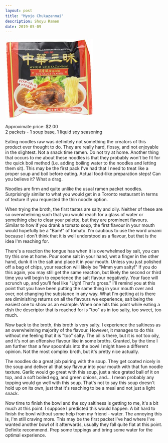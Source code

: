 ```yaml
---
layout: post
title: "Myojo Chukazanmai"
description: Shoyu Ramen
date: 2019-05-09
---
```


![Myojo Chukazanmai](/images/ramen/myojo-chukazanmai.jpg)

Approximate price: $2.00  
2 packets - 1 soup base, 1 liquid soy seasoning

Eating noodles raw was definitely not something the creators of this product ever thought to do. They are really hard, flossy, and not enjoyable in the slightest. Not a snack time ramen. Do not try at home. Another thing that occurs to me about these noodles is that they probably won't be fit for the quick boil method (i.e. adding boiling water to the noodles and letting them sit). This may be the first pack I've had that I need to treat like a proper soup and boil before eating. Actual food-like preparation steps! Can you believe it? What a drag.

Noodles are firm and quite unlike the usual ramen packet noodles. Surprisingly similar to what you would get in a Toronto restaurant in terms of texture if you requested the thin noodle option.

When trying the broth, the first tastes are salty and oily. Neither of these are so overwhelming such that you would reach for a glass of water or something else to clear your palette, but they are prominent flavours. Similar to how if you drank a tomato soup, the first flavour in your mouth would hopefully be a "Bam!" of tomato. I'm cautious to use the word umami because I don't think that it is well understood as a flavour, but that is the idea I'm reaching for.

There's a reaction the tongue has when it is overwhelmed by salt, you can try this one at home. Pour some salt in your hand, wet a finger in the other hand, dunk it in the salt and place it in your mouth. Unless you just polished off a bag of chips, your reaction will likely be "Mmm yum salty!" If you do this again, you may still get the same reaction, but likely the second or third time you will begin to experience the salt flavour negatively. Your face will scrunch up, and you'll feel like "Ugh! That's gross." I'll remind you at this point that you have been putting the same thing in your mouth over and over, not changing the substance in any way. What I'm getting at is there are diminishing returns on all the flavours we experience, salt being the easiest one to show as an example. When one hits this point while eating a dish the descriptor that is reached for is "too" as in too salty, too sweet, too much.

Now back to the broth, this broth is very salty. I experience the saltiness as an overwhelming majority of the flavour. However, it manages to do this without me feeling that it is "too" salty. The oil is there, but it is not too oily, and it's not an offensive flavour like in some broths. Granted, by the time I am further than a few spoonfuls into the bowl I might have a different opinion. Not the most complex broth, but it's pretty nice actually.

The noodles do a great job pairing with the soup. They get coated nicely in the soup and deliver all that soy flavour into your mouth with that fun noodle texture. Garlic would go great with this soup, just a nice grated ball of it on top, and a soft boiled egg, and green onions, and... I mean probably any topping would go well with this soup. That's not to say this soup doesn't hold up on its own, just that it's reaching to be a meal and not just a light snack.

Now time to finish the bowl and the soy saltiness is getting to me, it's a bit much at this point. I suppose I predicted this would happen. A bit hard to finish the bowl without some help from my friend - water. The annoying this is, I'm still craving more. This may be the first packet I've had where I've wanted another bowl of it afterwards, usually they fall quite flat at this point. Definite recommend. Prep some toppings and bring some water for the optimal experience.
